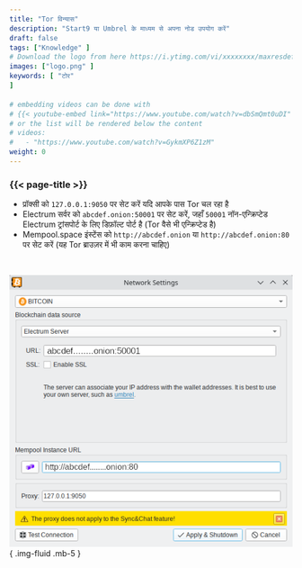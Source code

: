 ```yaml
---
title: "Tor विन्यास"
description: "Start9 या Umbrel के माध्यम से अपना नोड उपयोग करें"
draft: false
tags: ["Knowledge" ]
# Download the logo from here https://i.ytimg.com/vi/xxxxxxxx/maxresdefault.jpg
images: ["logo.png" ]
keywords: [ "टोर"
]

# embedding videos can be done with 
# {{< youtube-embed link="https://www.youtube.com/watch?v=dbSmQmt0uDI" >}}
# or the list will be rendered below the content
# videos:
#   - "https://www.youtube.com/watch?v=GykmXP6Z1zM"
weight: 0
---
```


### {{< page-title >}}  
 

- प्रॉक्सी को `127.0.0.1:9050` पर सेट करें यदि आपके पास Tor चल रहा है  
- Electrum सर्वर को `abcdef.onion:50001` पर सेट करें, जहाँ `50001` नॉन-एन्क्रिप्टेड Electrum ट्रांसपोर्ट के लिए डिफ़ॉल्ट पोर्ट है (Tor वैसे भी एन्क्रिप्टेड है)
- Mempool.space इंस्टेंस को `http://abcdef.onion` या `http://abcdef.onion:80` पर सेट करें (यह Tor ब्राउज़र में भी काम करना चाहिए)

 </br>

 
 ![टोर विन्यास](config.png)
 { .img-fluid .mb-5 }